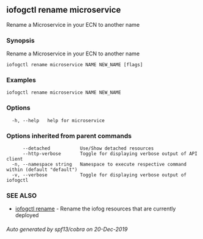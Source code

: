 ## iofogctl rename microservice

Rename a Microservice in your ECN to another name

### Synopsis

Rename a Microservice in your ECN to another name

```
iofogctl rename microservice NAME NEW_NAME [flags]
```

### Examples

```
iofogctl rename microservice NAME NEW_NAME
```

### Options

```
  -h, --help   help for microservice
```

### Options inherited from parent commands

```
      --detached           Use/Show detached resources
      --http-verbose       Toggle for displaying verbose output of API client
  -n, --namespace string   Namespace to execute respective command within (default "default")
  -v, --verbose            Toggle for displaying verbose output of iofogctl
```

### SEE ALSO

* [iofogctl rename](iofogctl_rename.md)	 - Rename the iofog resources that are currently deployed

###### Auto generated by spf13/cobra on 20-Dec-2019
